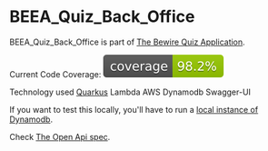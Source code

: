 # BEEA_Quiz_Back_Office

BEEA_Quiz_Back_Office is part of
[The Bewire Quiz Application](https://github.com/orgs/CollideNV/projects/4).

Current Code Coverage: ![Coverage](.github/badges/jacoco.svg)

Technology used [Quarkus](https://quarkus.io/)
Lambda AWS
Dynamodb
Swagger-UI

If you want to test this locally, you'll have to run
a [local instance of Dynamodb](https://hub.docker.com/r/amazon/dynamodb-local).

Check [The Open Api spec](https://collidenv.github.io/BEEA_Quiz_Back_Office/).
